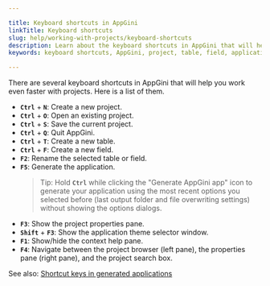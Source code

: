 ```yaml
---

title: Keyboard shortcuts in AppGini
linkTitle: Keyboard shortcuts
slug: help/working-with-projects/keyboard-shortcuts
description: Learn about the keyboard shortcuts in AppGini that will help you work even faster with projects.
keywords: keyboard shortcuts, AppGini, project, table, field, application, theme, context help, project browser, properties pane, project search box

---
```


There are several keyboard shortcuts in AppGini that will help you work even faster with projects. Here is a list of them. 

* **` Ctrl `** + **` N `**: Create a new project.
* **` Ctrl `** + **` O `**: Open an existing project.
* **` Ctrl `** + **` S `**: Save the current project.
* **` Ctrl `** + **` Q `**: Quit AppGini.
* **` Ctrl `** + **` T `**: Create a new table.
* **` Ctrl `** + **` F `**: Create a new field.
* **` F2 `**: Rename the selected table or field.
* **` F5 `**: Generate the application.  
  > Tip: Hold **` Ctrl `** while clicking the "Generate AppGini app" icon to generate your application using the most recent options you selected before (last output folder and file overwriting settings) without showing the options dialogs.
* **` F3 `**: Show the project properties pane.
* **` Shift `** + **` F3 `**: Show the application theme selector window.
* **` F1 `**: Show/hide the context help pane.
* **` F4 `**: Navigate between the project browser (left pane), the properties pane (right pane), and the project search box.

See also: [Shortcut keys in generated applications](/appgini/help/working-with-generated-web-database-application/shortcut-keys)
